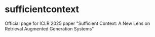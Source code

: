 # sufficientcontext
Official page for ICLR 2025 paper "Sufficient Context: A New Lens on Retrieval Augmented Generation Systems"
